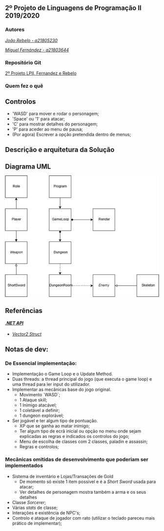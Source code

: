 ## 2º Projeto de Linguagens de Programação II 2019/2020

### Autores

*[João Rebelo - a21805230](https://github.com/JBernardoRebelo)*

*[Miguel Fernández - a21803644](https://github.com/MizuRyujin)*

### Repositório Git

[2º Projeto LPII, Fernandez
 e Rebelo](https://github.com/JBernardoRebelo/Projeto2_LPII_Fernandez_Rebelo)

### Quem fez o quê

## Controlos
- 'WASD' para mover e rodar o personagem;
- 'Space' ou '1' para atacar;
- 'C' para mostrar detalhes do personagem;
- 'P' para aceder ao menu de pausa;
- (Por agora) Escrever a opção pretendida dentro de menus;  

## Descrição e arquitetura da Solução

## Diagrama UML

![](DiabloUml.png)

## Referências

#### *[.NET API](https://docs.microsoft.com/en-us/dotnet/api/?view=netcore-2.2)*

- *[Vector2 Struct](https://docs.microsoft.com/en-us/dotnet/api/system.numerics.vector2?view=netframework-4.8)*

## **Notas de dev:**

### **De Essencial implementação:**

- Implementação o Game Loop e o Update Method.
- Duas threads: a thread principal do jogo (que executa o game loop) e uma thread para ler input do utilizador.
- Implementar as mecânicas base do jogo original.
  - Movimento ´WASD´;
  - 1 Ataque skill;
  - 1 Inimigo atacável;
  - 1 coletável a definir;
  - 1 dungeon explorável;
- Ser jogável e ter algum tipo de pontuação.
  - XP que se ganha ao matar inimigo;
  - Ter algum tipo de ecrã inicial ou opção no menu onde sejam explicadas 
  as regras e indicados os controlos do jogo;
  - Menu de escolha de classes com 2 classes, paladin e assassin;
  - Regras e controlos;

### **Mecânicas omitidas de desenvolvimento que poderiam ser implementados**

- Sistema de inventário e Lojas/Transações de Gold
  - De momento só existe 1 item possível e é a _Short Sword_ usada para atacar;
  - Ver detalhes de personagem mostra também a arma e os seus detalhes
- Classe _Sorcerer_;
- Várias _stats_ de classe;
- Interações e existência de NPC's;
- Controlo e ataque de jogador com rato (utilizar o teclado pareceu mais prático de implementar);

